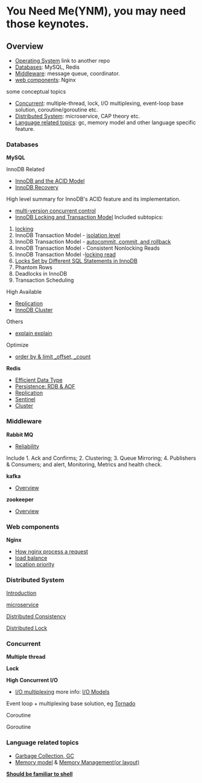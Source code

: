 # You Need Me(YNM),  you may need those keynotes.

## Overview

- [Operating System](https://github.com/kakukosaku/OperatingSystem) link to another repo
- [Databases](#databases): MySQL, Redis
- [Middleware](#middleware): message queue, coordinator.
- [web components](#web-components): Nginx

some conceptual topics

- [Concurrent](#concurrent): multiple-thread, lock, I/O multiplexing, event-loop base solution, coroutine/goroutine etc.
- [Distributed System](#distributed-system): microservice, CAP theory etc.
- [Language related topics](#language-related-topics): gc, memory model and other language specific feature.

### Databases

**MySQL**

InnoDB Related

- [InnoDB and the ACID Model](databases/mysql/innodb_and_acid_model.md)
- [InnoDB Recovery](databases/mysql/innodb_recovery.md)

High level summary for InnoDB's ACID feature and its implementation.

- [multi-version concurrent control](databases/mysql/mvcc.md)
- [InnoDB Locking and Transaction Model](databases/mysql/innodb_locking_and_transaction_model.md) Included subtopics:

1. [locking](databases/mysql/innodb_locking.md)
2. InnoDB Transaction Model - [isolation level](databases/mysql/isolation_level.md)
3. InnoDB Transaction Model - [autocommit, commit, and rollback](databases/mysql/autocommit_commit_rollback.md)
4. InnoDB Transaction Model - Consistent Nonlocking Reads
5. InnoDB Transaction Model -[locking read](databases/mysql/locking_read.md)
6. [Locks Set by Different SQL Statements in InnoDB]()
7. Phantom Rows
8. Deadlocks in InnoDB
9. Transaction Scheduling

High Available

- [Replication](databases/mysql/replication.md)
- [InnoDB Cluster](databases/mysql/innodb_cluster.md)

Others

- [explain explain](databases/mysql/explain_explain.md)

Optimize

- [order by & limit _offset, _count](databases/mysql/order_by_limit_offset.md)

**Redis**

- [Efficient Data Type](databases/redis/README.md#efficient-data-type)
- [Persistence: RDB & AOF](databases/redis/README.md#persistence-rdbaof)
- [Replication](databases/redis/README.md#replication)
- [Sentinel](databases/redis/README.md#sentinel)
- [Cluster](databases/redis/README.md#cluster)

### Middleware

**Rabbit MQ**

- [Reliability](middleware/mq/rabbitmq/reliability_guide.md)

Include 1. Ack and Confirms; 2. Clustering; 3. Queue Mirroring; 4. Publishers & Consumers; and alert, Monitoring, Metrics and health check.

**kafka**

- [Overview](middleware/mq/kafka/README.md)

**zookeeper**

- [Overview](middleware/zookeeper_overview.md)

### Web components

**Nginx**
    
- [How nginx process a request](web_components/nginx/process_request.md)
- [load balance](web_components/nginx/load_balancer.md)
- [location priority](web_components/nginx/location_priority.md)

### Distributed System

[Introduction](distributed_system/README.md)

[microservice](distributed_system/microservice/README.md)

[Distributed Consistency](distributed_system/consistency/README.md)

[Distributed Lock](distributed_system/lock/READEME.md)

### Concurrent

**Multiple thread**

**Lock**

**High Concurrent I/O**

- [I/O multiplexing](concurrent/multiplxing/README.md) more info: [I/O Models](https://github.com/kakukosaku/OperatingSystem/blob/master/topics/linux_5_io_model.md)

Event loop + multiplexing base solution, eg [Tornado](https://www.tornadoweb.org/en/stable/)

Coroutine

Goroutine

### Language related topics

- [Garbage Collection, GC](language_topics/gc.md)
- [Memory model](language_topics/memory_model.md) & [Memory Management(or layout)](language_topics/memory_management.md)

**[Should be familiar to shell]()**
